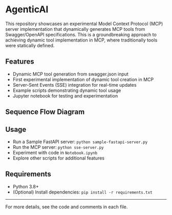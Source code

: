 # AgenticAI

This repository showcases an experimental Model Context Protocol (MCP) server implementation that dynamically generates MCP tools from Swagger/OpenAPI specifications. This is a groundbreaking approach to achieving dynamic tool implementation in MCP, where traditionally tools were statically defined.

## Features
- Dynamic MCP tool generation from swagger.json input
- First experimental implementation of dynamic tool creation in MCP
- Server-Sent Events (SSE) integration for real-time updates
- Example scripts demonstrating dynamic tool usage
- Jupyter notebook for testing and experimentation

## Sequence Flow Diagram


## Usage
- Run a Sample FastAPI server: `python sample-fastapi-server.py`
- Run the MCP server: `python sse-server.py`
- Experiment with code in `Notebook.ipynb`
- Explore other scripts for additional features

## Requirements
- Python 3.8+
- (Optional) Install dependencies: `pip install -r requirements.txt`

---

For more details, see the code and comments in each file.
